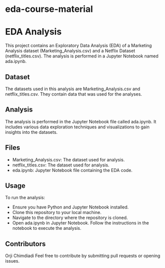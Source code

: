 # eda-course-material
# EDA Analysis
This project contains an Exploratory Data Analysis (EDA) of a Marketing Analysis dataset (Marketing_Analysis.csv) and a Netflix Dataset (netflix_titles.csv). The analysis is performed in a Jupyter Notebook named ada.ipynb.

## Dataset
The datasets used in this analysis are Marketing_Analysis.csv and netflix_titles.csv. They contain data that was used for the analyses.

## Analysis
The analysis is performed in the Jupyter Notebook file called ada.ipynb. It includes various data exploration techniques and visualizations to gain insights into the datasets.

## Files
* Marketing_Analysis.csv: The dataset used for analysis.
* netflix_titles.csv: The dataset used for analysis.
* eda.ipynb: Jupyter Notebook file containing the EDA code.
## Usage
To run the analysis:

* Ensure you have Python and Jupyter Notebook installed.
* Clone this repository to your local machine.
* Navigate to the directory where the repository is cloned.
* Open ada.ipynb in Jupyter Notebook.
Follow the instructions in the notebook to execute the analysis.
## Contributors
Orji Chimdiadi
Feel free to contribute by submitting pull requests or opening issues.
